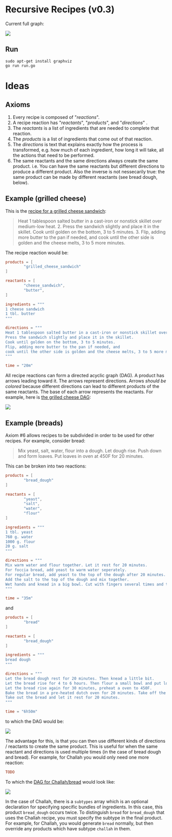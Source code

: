 # Recursive Recipes (v0.3)

Current full graph:

![](http://i.imgur.com/sbtnLIv.png)

## Run

```
sudo apt-get install graphviz
go run run.go
```

# Ideas

## Axioms

1. Every recipe is composed of "*reactions*".
2. A recipe reaction has "*reactants*", "*products*", and "*directions*" .
3. The *reactants* is a list of ingredients that are needed to complete that reaction.
4. The *products* is a list of ingredients that come out of that reaction.
5. The *directions* is text that explains exactly how the process is transformed, e.g. how much of each ingredient, how long it will take, all the actions that need to be performed.
6. The same reactants and the same directions always create the same product. i.e. You can have the same reactants but different directions to produce a different product. Also the inverse is not nessecarily true: the same product can be made by different reactants (see bread dough, below).

## Example (grilled cheese)

This is the [recipe for a grilled cheese sandwich](http://www.foodnetwork.com/recipes/articles/50-grilled-cheese.html):

> Heat 1 tablespoon salted butter in a cast-iron or nonstick skillet over medium-low heat. 2. Press the sandwich slightly and place it in the skillet. Cook until golden on the bottom, 3 to 5 minutes. 3. Flip, adding more butter to the pan if needed, and cook until the other side is golden and the cheese melts, 3 to 5 more minutes.

The recipe reaction would be:

```toml
products = [
        "grilled_cheese_sandwich"
]

reactants = [
        "cheese_sandwich", 
        "butter", 
]

ingredients = """
1 cheese sandwich
1 tbl. butter
"""

directions = """
Heat 1 tablespoon salted butter in a cast-iron or nonstick skillet over medium-low heat. 
Press the sandwich slightly and place it in the skillet. 
Cook until golden on the bottom, 3 to 5 minutes. 
Flip, adding more butter to the pan if needed, and 
cook until the other side is golden and the cheese melts, 3 to 5 more minutes.
"""

time = "20m"
```

All recipe reactions can form a directed acyclic graph (DAG). A product has arrows leading toward it. The arrows represent directions. Arrows *should be colored* because different directions can lead to different products of the same reactants. The base of each arrow represents the reactants. For example, here is [the grilled cheese DAG](https://cowyo.com/grilled_cheese_sandwich_dag):

![](http://i.imgur.com/83YIFMC.png)


## Example (breads)

Axiom #6 allows recipes to be subdivided in order to be used for other recipes. For example, consider bread:

> Mix yeast, salt, water, flour into a dough. Let dough rise. Push down and form loaves. Put loaves in oven at 450F for 20 minutes.

This can be broken into two reactions:

```toml
products = [
        "bread_dough"
]

reactants = [
        "yeast", 
        "salt", 
        "water",
        "flour"
]

ingredients = """
1 tbl. yeast
760 g. water
1000 g. flour
20 g. salt
"""

directions = """
Mix warm water and flour together. Let it rest for 20 minutes. 
For foccia bread, add yeast to warm water seperately. 
For regular bread, add yeast to the top of the dough after 20 minutes.
Add the salt to the top of the dough and mix together.
Wet hands and knead in a big bowl. Cut with fingers several times and then let rest.
"""

time = "35m"
```
and

```toml
products = [
        "bread"
]

reactants = [
        "bread_dough"
]

ingredients = """
bread dough
"""

directions = """
Let the bread dough rest for 20 minutes. Then knead a little bit.
Let the bread rise for 4 to 6 hours. Then flour a small bowl and put loaf into bowl.
Let the bread rise again for 30 minutes, preheat a oven to 450F.
Bake the bread in a pre-heated dutch oven for 20 minutes. Take off the lid and bake for another 5-10 minutes.
Take out the bread and let it rest for 20 minutes.
"""

time = "6h50m"
```
to which the DAG would be:

![](http://i.imgur.com/gimj9EY.png)

The advantage for this, is that you can then use different kinds of directions / reactants to create the same product. This is useful for when the same reactant and directions is used multiple times (in the case of bread dough and bread). For example, for Challah you would only need one more reaction:

```toml
TODO
```

To which the [DAG for Challah/bread](https://cowyo.com/bread_dag) would look like:

![](http://i.imgur.com/1hwnBzC.png)

In the case of Challah, there is a `subtypes` array which is an optional declaration for specifying specific bundles of ingredients. In this case, this product `bread_dough` occurs twice. To distinguish `bread` for `bread_dough` that uses the Challah recipe, you must specify the subtype in the final product. For example, for Challah, you would generate `bread` normally, but then override any products which have subtype `challah` in them.


